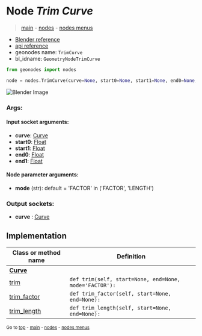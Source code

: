 # Node *Trim Curve*

> [main](../index.md) - [nodes](nodes.md) - [nodes menus](nodes_menus.md)

- [Blender reference](https://docs.blender.org/manual/en/latest/modeling/geometry_nodes/curve/trim_curve.html)
- [api reference](https://docs.blender.org/api/current/bpy.types.GeometryNodeTrimCurve.html)
- geonodes name: `TrimCurve`
- bl_idname: `GeometryNodeTrimCurve`

```python
from geonodes import nodes

node = nodes.TrimCurve(curve=None, start0=None, start1=None, end0=None, end1=None, mode='FACTOR')
```

![Blender Image](https://docs.blender.org/manual/en/latest/_images/node-types_GeometryNodeTrimCurve.webp)

### Args:

#### Input socket arguments:

- **curve**: [Curve](Curve.md)
- **start0**: [Float](Float.md)
- **start1**: [Float](Float.md)
- **end0**: [Float](Float.md)
- **end1**: [Float](Float.md)

#### Node parameter arguments:

- **mode** (str): default = 'FACTOR' in ('FACTOR', 'LENGTH')

### Output sockets:

- **curve** : [Curve](Curve.md)

## Implementation

| Class or method name | Definition |
|----------------------|------------|
| **[Curve](Curve.md)** |
| [trim](Curve.md#trim) | `def trim(self, start=None, end=None, mode='FACTOR'):` |
| [trim_factor](Curve.md#trim_factor) | `def trim_factor(self, start=None, end=None):` |
| [trim_length](Curve.md#trim_length) | `def trim_length(self, start=None, end=None):` |

<sub>Go to [top](#node-Trim-Curve) - [main](../index.md) - [nodes](nodes.md) - [nodes menus](nodes_menus.md)</sub>

